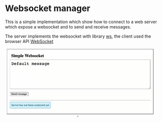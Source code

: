 # Websocket manager

This is a simple implementation which show how to connect to a web server which expose a websocket
and to send and receive messages.

The server implements the websocket with library [ws](https://www.npmjs.com/package/ws),
the client used the browser API [WebSocket](https://developer.mozilla.org/en-US/docs/Web/API/WebSocket)

<img src = "./docs/home.gif" >